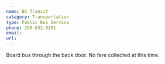 ```yaml
---
name: BC Transit                                                                                                                                                                 
category: Transportation
type: Public Bus Service
phone: 250-832-0191
email: 
url: 
---
```


Board bus through the back door. No fare collected at this time.